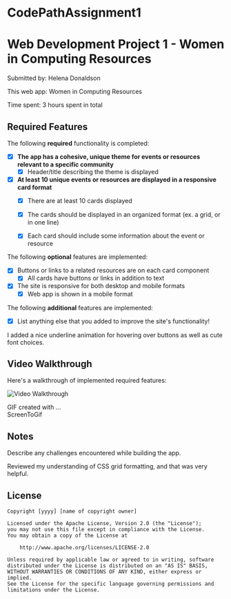 # CodePathAssignment1

# Web Development Project 1 - Women in Computing Resources

Submitted by: Helena Donaldson

This web app: Women in Computing Resources

Time spent: 3 hours spent in total

## Required Features

The following **required** functionality is completed:

- [X] **The app has a cohesive, unique theme for events or resources relevant to a specific community**
  - [X] Header/title describing the theme is displayed
- [X] **At least 10 unique events or resources are displayed in a responsive card format**
  - [X] There are at least 10 cards displayed 
  - [X] The cards should be displayed in an organized format (ex. a grid, or in one line)
  - [X] Each card should include some information about the event or resource


The following **optional** features are implemented:

- [X] Buttons or links to a related resources are on each card component
  - [X] All cards have buttons or links in addition to text
- [X] The site is responsive for both desktop and mobile formats
  - [X] Web app is shown in a mobile format

The following **additional** features are implemented:

* [X] List anything else that you added to improve the site's functionality!

I added a nice underline animation for hovering over buttons as well as cute font choices.

## Video Walkthrough

Here's a walkthrough of implemented required features:

<img src='https://imgur.com/a/sCWyfp0' title='Video Walkthrough' width='' alt='Video Walkthrough' />

<!-- Replace this with whatever GIF tool you used! -->
GIF created with ...  
ScreenToGif

## Notes

Describe any challenges encountered while building the app.

Reviewed my understanding of CSS grid formatting, and that was very helpful.

## License

    Copyright [yyyy] [name of copyright owner]

    Licensed under the Apache License, Version 2.0 (the "License");
    you may not use this file except in compliance with the License.
    You may obtain a copy of the License at

        http://www.apache.org/licenses/LICENSE-2.0

    Unless required by applicable law or agreed to in writing, software
    distributed under the License is distributed on an "AS IS" BASIS,
    WITHOUT WARRANTIES OR CONDITIONS OF ANY KIND, either express or implied.
    See the License for the specific language governing permissions and
    limitations under the License.

